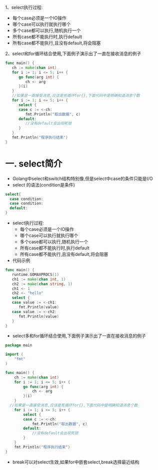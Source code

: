 1、select执行过程:

- 每个case必须是一个IO操作
- 哪个case可以执行就执行哪个
- 多个case都可以执行,随机执行一个
- 所有case都不能执行时,执行default
- 所有case都不能执行,且没有default,将会阻塞



2、select和for循环结合使用,下面例子演示出了一直在接收消息的例子

```go
func main() {
   ch := make(chan int)
   for i := 1; i <= 5; i++ {
      go func(arg int) {
         ch <- arg
      }(i)
   }
   //如果是一直接受消息,应该是死循环for{},下面代码中是明确知道消息个数
   for i := 1; i <= 5; i++ {
      select {
      case c := <-ch:
         fmt.Println("取出数据", c)
      default:
         //没有default会出现死锁
      }
   }
   fmt.Println("程序执行结束")
}
```



# 一. select简介

* Golang中select和switch结构特别像,但是select中case的条件只能是I/O
* select 的语法(condition是条件)
```go
select{
  case condition:
  case condition:
  default:
}
```
* select执行过程:
  * 每个case必须是一个IO操作
  * 哪个case可以执行就执行哪个
  * 多个case都可以执行,随机执行一个
  * 所有case都不能执行时,执行default
  * 所有case都不能执行,且没有default,将会阻塞
* 代码示例
```go
func main() {
   runtime.GOMAXPROCS(1)
   ch1 := make(chan int, 1)
   ch2 := make(chan string, 1)
   ch1 <- 1
   ch2 <- "hello"
   select {
   case value := <-ch1:
      fmt.Println(value)
   case value := <-ch2:
      fmt.Println(value)
   }
}
```
* select多和for循环结合使用,下面例子演示出了一直在接收消息的例子
```go
package main

import (
	"fmt"
)

func main() {
	ch := make(chan int)
	for i := 1; i <= 5; i++ {
		go func(arg int) {
			ch <- arg
		}(i)
	}
  //如果是一直接受消息,应该是死循环for{},下面代码中是明确知道消息个数
	for i := 1; i <= 5; i++ {
		select {
		case c := <-ch:
			fmt.Println("取出数据", c)
		default:
			//没有default会出现死锁
		}
	}
	fmt.Println("程序执行结束")
}

```
* break可以对select生效,如果for中嵌套select,break选择最近结构